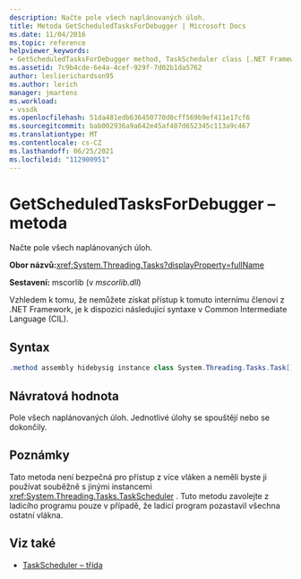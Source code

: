 ```yaml
---
description: Načte pole všech naplánovaných úloh.
title: Metoda GetScheduledTasksForDebugger | Microsoft Docs
ms.date: 11/04/2016
ms.topic: reference
helpviewer_keywords:
- GetScheduledTasksForDebugger method, TaskScheduler class [.NET Framework debug engines]
ms.assetid: 7c9b4cde-6e4a-4cef-929f-7d02b1da5762
author: leslierichardson95
ms.author: lerich
manager: jmartens
ms.workload:
- vssdk
ms.openlocfilehash: 51da481edb636450770d0cff569b9ef411e17cf6
ms.sourcegitcommit: bab002936a9a642e45af407d652345c113a9c467
ms.translationtype: MT
ms.contentlocale: cs-CZ
ms.lasthandoff: 06/25/2021
ms.locfileid: "112900951"
---
```

# <a name="getscheduledtasksfordebugger-method"></a>GetScheduledTasksForDebugger – metoda
Načte pole všech naplánovaných úloh.

 **Obor názvů:**<xref:System.Threading.Tasks?displayProperty=fullName>

 **Sestavení:** mscorlib (v *mscorlib.dll*)

 Vzhledem k tomu, že nemůžete získat přístup k tomuto internímu členovi z .NET Framework, je k dispozici následující syntaxe v Common Intermediate Language (CIL).

## <a name="syntax"></a>Syntax

```csharp
.method assembly hidebysig instance class System.Threading.Tasks.Task[] GetScheduledTasksForDebugger() cil managed
```

## <a name="return-value"></a>Návratová hodnota
 Pole všech naplánovaných úloh. Jednotlivé úlohy se spouštějí nebo se dokončily.

## <a name="remarks"></a>Poznámky
 Tato metoda není bezpečná pro přístup z více vláken a neměli byste ji používat souběžně s jinými instancemi <xref:System.Threading.Tasks.TaskScheduler> . Tuto metodu zavolejte z ladicího programu pouze v případě, že ladicí program pozastavil všechna ostatní vlákna.

## <a name="see-also"></a>Viz také
- [TaskScheduler – třída](../../extensibility/debugger/taskscheduler-class-internal-members.md)
